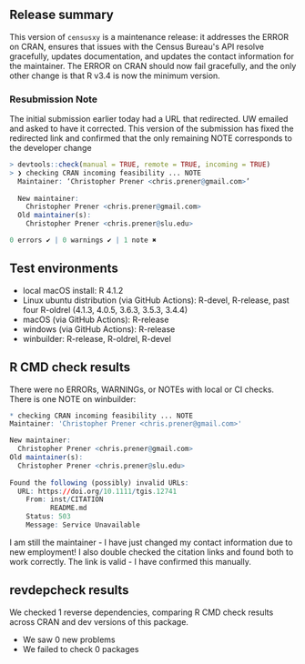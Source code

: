 ## Release summary
This version of `censusxy` is a maintenance release: it addresses the ERROR on CRAN, ensures that issues with the Census Bureau's API resolve gracefully, updates documentation, and updates the contact information for the maintainer. The ERROR on CRAN should now fail gracefully, and the only other change is that R v3.4 is now the minimum version.

### Resubmission Note
The initial submission earlier today had a URL that redirected. UW emailed and asked to have it corrected. This version of the submission has fixed the redirected link and confirmed that the only remaining NOTE corresponds to the developer change 

```r
> devtools::check(manual = TRUE, remote = TRUE, incoming = TRUE)
> ❯ checking CRAN incoming feasibility ... NOTE
  Maintainer: ‘Christopher Prener <chris.prener@gmail.com>’
  
  New maintainer:
    Christopher Prener <chris.prener@gmail.com>
  Old maintainer(s):
    Christopher Prener <chris.prener@slu.edu>

0 errors ✔ | 0 warnings ✔ | 1 note ✖
```

## Test environments
* local macOS install: R 4.1.2
* Linux ubuntu distribution (via GitHub Actions): R-devel, R-release, past four R-oldrel (4.1.3, 4.0.5, 3.6.3, 3.5.3, 3.4.4)
* macOS (via GitHub Actions): R-release
* windows (via GitHub Actions): R-release
* winbuilder: R-release, R-oldrel, R-devel

## R CMD check results
There were no ERRORs, WARNINGs, or NOTEs with local or CI checks. There is one NOTE on winbuilder:

```r
* checking CRAN incoming feasibility ... NOTE
Maintainer: 'Christopher Prener <chris.prener@gmail.com>'

New maintainer:
  Christopher Prener <chris.prener@gmail.com>
Old maintainer(s):
  Christopher Prener <chris.prener@slu.edu>
  
Found the following (possibly) invalid URLs:
  URL: https://doi.org/10.1111/tgis.12741
    From: inst/CITATION
          README.md
    Status: 503
    Message: Service Unavailable
```

I am still the maintainer - I have just changed my contact information due to new employment! I also double checked the citation links and found both to work correctly. The link is valid - I have confirmed this manually. 

## revdepcheck results

We checked 1 reverse dependencies, comparing R CMD check results across CRAN and dev versions of this package.

 * We saw 0 new problems
 * We failed to check 0 packages
